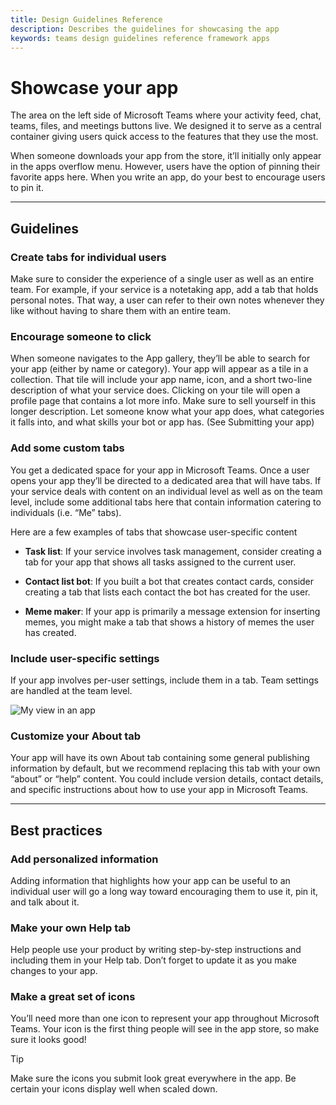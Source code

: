 ```yaml
---
title: Design Guidelines Reference
description: Describes the guidelines for showcasing the app
keywords: teams design guidelines reference framework apps
---
```

# Showcase your app

The area on the left side of Microsoft Teams where your activity feed, chat, teams, files, and meetings buttons live. We designed it to serve as a central container giving users quick access to the features that they use the most.

When someone downloads your app from the store, it’ll initially only appear in the apps overflow menu. However, users have the option of pinning their favorite apps here. When you write an app, do your best to encourage users to pin it.

---

## Guidelines

### Create tabs for individual users

Make sure to consider the experience of a single user as well as an entire team. For example, if your service is a notetaking app, add a tab that holds personal notes. That way, a user can refer to their own notes whenever they like without having to share them with an entire team.

### Encourage someone to click

When someone navigates to the App gallery, they’ll be able to search for your app (either by name or category). Your app will appear as a tile in a collection. That tile will include your app name, icon, and a short two-line description of what your service does. Clicking on your tile will open a profile page that contains a lot more info. Make sure to sell yourself in this longer description. Let someone know what your app does, what categories it falls into, and what skills your bot or app has. (See Submitting your app)

### Add some custom tabs

You get a dedicated space for your app in Microsoft Teams. Once a user opens your app they’ll be directed to a dedicated area that will have tabs. If your service deals with content on an individual level as well as on the team level, include some additional tabs here that contain information catering to individuals (i.e. “Me” tabs).

Here are a few examples of tabs that showcase user-specific content

* **Task list**: If your service involves task management, consider creating a tab for your app that shows all tasks assigned to the current user.

* **Contact list bot**: If you built a bot that creates contact cards, consider creating a tab that lists each contact the bot has created for the user.

* **Meme maker**: If your app is primarily a message extension for inserting memes, you might make a tab that shows a history of memes the user has created.

### Include user-specific settings

If your app involves per-user settings, include them in a tab. Team settings are handled at the team level.

![My view in an app](~/assets/images/framework/framework_apps_my-view.png)

### Customize your About tab

Your app will have its own About tab containing some general publishing information by default, but we recommend replacing this tab with your own “about” or “help” content. You could include version details, contact details, and specific instructions about how to use your app in Microsoft Teams.

---

## Best practices

### Add personalized information

Adding information that highlights how your app can be useful to an individual user will go a long way toward encouraging them to use it, pin it, and talk about it.

### Make your own Help tab

Help people use your product by writing step-by-step instructions and including them in your Help tab. Don’t forget to update it as you make changes to your app.

### Make a great set of icons

You’ll need more than one icon to represent your app throughout Microsoft Teams. Your icon is the first thing people will see in the app store, so make sure it looks good!

> [!TIP]
> Make sure the icons you submit look great everywhere in the app. Be certain your icons display well when scaled down.
